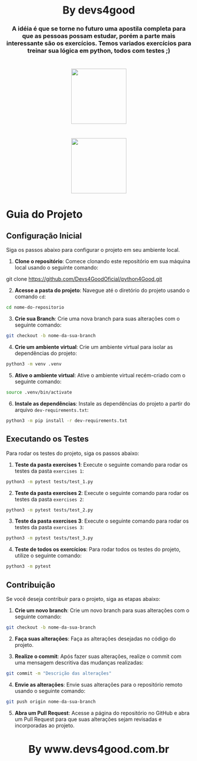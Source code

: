 <h1 align='center'>By devs4good</h1>  <h3 align='center'>A idéia é que se torne no futuro uma apostila completa para que as pessoas possam estudar, porém a parte mais interessante são os exercícios. Temos variados exercícios para treinar sua lógica em python, todos com testes ;)</h3> 


<h1 align='center'><img src='https://devs4good.com.br/assets/header-astronaut-ac0308c6.webp' width='150px height='150'>
<h1 align='center'><img src='https://cdn.freebiesupply.com/logos/large/2x/python-5-logo-png-transparent.png' width='150px height='150'>

# Guia do Projeto

## Configuração Inicial

Siga os passos abaixo para configurar o projeto em seu ambiente local.

1. **Clone o repositório**: Comece clonando este repositório em sua máquina local usando o seguinte comando:

git clone https://github.com/Devs4GoodOficial/python4Good.git


2. **Acesse a pasta do projeto**: Navegue até o diretório do projeto usando o comando `cd`:
```bash
cd nome-do-repositorio
```


3. **Crie sua Branch**: Crie uma nova branch para suas alterações com o seguinte comando:
```bash
git checkout -b nome-da-sua-branch
```

4. **Crie um ambiente virtual**: Crie um ambiente virtual para isolar as dependências do projeto:
```bash
python3 -m venv .venv
```

5. **Ative o ambiente virtual**: Ative o ambiente virtual recém-criado com o seguinte comando:
```bash
source .venv/bin/activate
```

6. **Instale as dependências**: Instale as dependências do projeto a partir do arquivo `dev-requirements.txt`:
```bash
python3 -m pip install -r dev-requirements.txt
```


## Executando os Testes

Para rodar os testes do projeto, siga os passos abaixo:

1. **Teste da pasta exercises 1**: Execute o seguinte comando para rodar os testes da pasta `exercises 1`: 
```bash
python3 -m pytest tests/test_1.py
```


2. **Teste da pasta exercises 2**: Execute o seguinte comando para rodar os testes da pasta `exercises 2`:
```bash
python3 -m pytest tests/test_2.py
```

3. **Teste da pasta exercises 3**: Execute o seguinte comando para rodar 
os testes da pasta `exercises 3`:
```bash
python3 -m pytest tests/test_3.py
```


4. **Teste de todos os exercícios**: Para rodar todos os testes do projeto, utilize o seguinte comando:
```bash
python3 -m pytest
```


## Contribuição

Se você deseja contribuir para o projeto, siga as etapas abaixo:

1. **Crie um novo branch**: Crie um novo branch para suas alterações com o seguinte comando:
```bash
git checkout -b nome-da-sua-branch
```

2. **Faça suas alterações**: Faça as alterações desejadas no código do projeto.

3. **Realize o commit**: Após fazer suas alterações, realize o commit com uma mensagem descritiva das mudanças realizadas:
```bash
git commit -m "Descrição das alterações"
```


4. **Envie as alterações**: Envie suas alterações para o repositório remoto usando o seguinte comando:
```bash
git push origin nome-da-sua-branch
```


5. **Abra um Pull Request**: Acesse a página do repositório no GitHub e abra um Pull Request para que suas alterações sejam revisadas e incorporadas ao projeto.

<h1 align='center'>By www.devs4good.com.br</h1>


